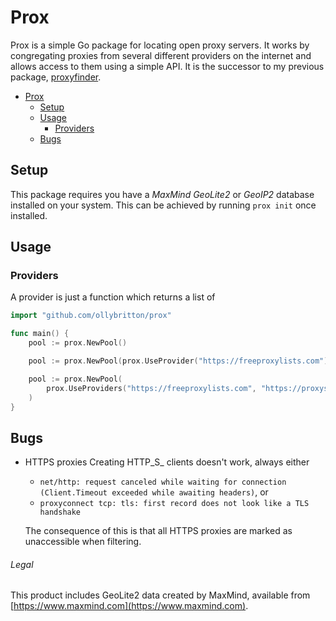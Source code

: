 # Prox
Prox is a simple Go package for locating open proxy servers. It works by congregating proxies from several different providers on the internet and allows access to them using a simple API. It is the successor to my previous package, [proxyfinder](https://github.com/ollybritton/proxyfinder).

- [Prox](#prox)
  - [Setup](#setup)
  - [Usage](#usage)
    - [Providers](#providers)
  - [Bugs](#bugs)

## Setup
This package requires you have a *MaxMind GeoLite2* or *GeoIP2* database installed on your system. This can be achieved by running `prox init` once installed.

## Usage
### Providers
A provider is just a function which returns a list of 
```go
import "github.com/ollybritton/prox"

func main() {
    pool := prox.NewPool()

    pool := prox.NewPool(prox.UseProvider("https://freeproxylists.com"))

    pool := prox.NewPool(
        prox.UseProviders("https://freeproxylists.com", "https://proxyscrape.com", "static")
    )
}
```

## Bugs
* HTTPS proxies
  Creating HTTP_S_ clients doesn't work, always either 
  * `net/http: request canceled while waiting for connection (Client.Timeout exceeded while awaiting headers)`, or
  * `proxyconnect tcp: tls: first record does not look like a TLS handshake`

  The consequence of this is that all HTTPS proxies are marked as unaccessible when filtering.
  
###### Legal
This product includes GeoLite2 data created by MaxMind, available from [https://www.maxmind.com](https://www.maxmind.com).